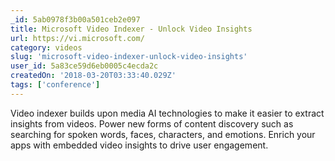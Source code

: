 ```yaml
---
_id: 5ab0978f3b00a501ceb2e097
title: Microsoft Video Indexer - Unlock Video Insights
url: https://vi.microsoft.com/
category: videos
slug: 'microsoft-video-indexer-unlock-video-insights'
user_id: 5a83ce59d6eb0005c4ecda2c
createdOn: '2018-03-20T03:33:40.029Z'
tags: ['conference']
---
```


Video indexer builds upon media AI technologies to make it easier to extract insights from videos. Power new forms of content discovery such as searching for spoken words, faces, characters, and emotions. Enrich your apps with embedded video insights to drive user engagement.
